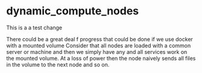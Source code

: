 # dynamic_compute_nodes
This is a a test change

There could be a great deal f progress that could be done if we use docker with a mounted volume
Consider that all nodes are loaded with a common server or machine and then we simply have
any and all services work on the mounted volume. At a loss of power then the node naively sends
all files in the volume to the next node and so on.

